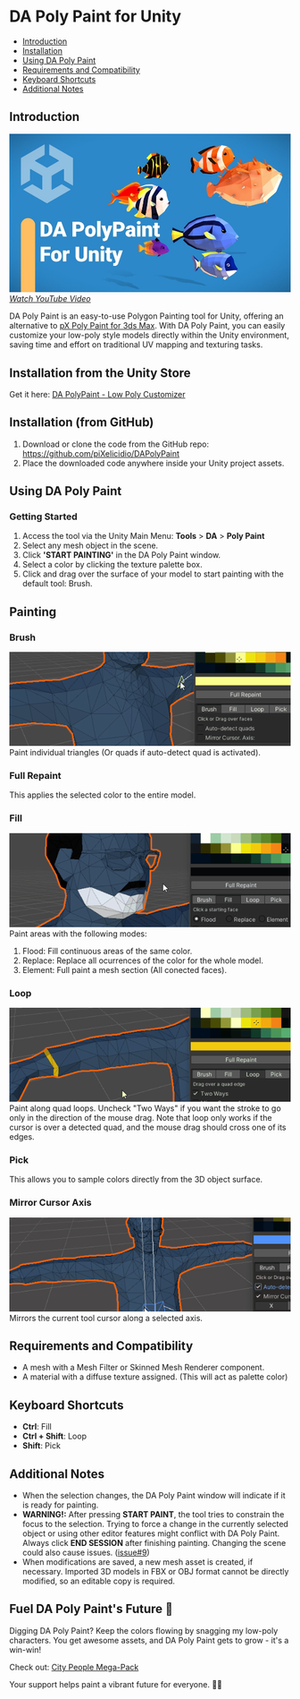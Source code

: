# DA Poly Paint for Unity

- [Introduction](#introduction)
- [Installation](#installation)
- [Using DA Poly Paint](#using-da-poly-paint)
- [Requirements and Compatibility](#requirements-and-compatibility)
- [Keyboard Shortcuts](#keyboard-shortcuts)
- [Additional Notes](#additional-notes)

## Introduction <a name="introduction"></a>

[![Youtube Video](docs~/youtubeThumbnail.jpg)*Watch YouTube Video*](https://www.youtube.com/watch?v=wEDbnaEky0Y)

DA Poly Paint is an easy-to-use Polygon Painting tool for Unity, offering an alternative to [pX Poly Paint for 3ds Max](https://github.com/piXelicidio/pxMaxScript/tree/master/PolyPainter). With DA Poly Paint, you can easily customize your low-poly style models directly within the Unity environment, saving time and effort on traditional UV mapping and texturing tasks.

## Installation from the Unity Store

Get it here: [DA PolyPaint - Low Poly Customizer](https://assetstore.unity.com/packages/tools/painting/da-polypaint-low-poly-customizer-251157)

## Installation (from GitHub) <a name="installation"></a>

1. Download or clone the code from the GitHub repo: https://github.com/piXelicidio/DAPolyPaint
2. Place the downloaded code anywhere inside your Unity project assets.

## Using DA Poly Paint <a name="using-da-poly-paint"></a>
### Getting Started
1. Access the tool via the Unity Main Menu: **Tools** > **DA** > **Poly Paint**
2. Select any mesh object in the scene.
3. Click **'START PAINTING'** in the DA Poly Paint window.
4. Select a color by clicking the texture palette box.
5. Click and drag over the surface of your model to start painting with the default tool: Brush.

## Painting

### Brush
![Using Brush](docs~/using_brush.gif)
Paint individual triangles (Or quads if auto-detect quad is activated).

### Full Repaint

This applies the selected color to the entire model.

### Fill
![Using Fill](docs~/using_fill.gif) 
Paint areas with the following modes:
1. Flood: Fill continuous areas of the same color.
2. Replace: Replace all ocurrences of the color for the whole model.
3. Element: Full paint a mesh section (All conected faces).

### Loop
![Using Loop](docs~/using_loop.gif)
Paint along quad loops. Uncheck "Two Ways" if you want the stroke to go only in the direction of the mouse drag. Note that loop only works if the cursor is over a detected quad, and the mouse drag should cross one of its edges.

### Pick 
This allows you to sample colors directly from the 3D object surface.

### Mirror Cursor Axis
![Using Mirror](docs~/using_mirror.gif)
Mirrors the current tool cursor along a selected axis. 

## Requirements and Compatibility <a name="requirements-and-compatibility"></a>
- A mesh with a Mesh Filter or Skinned Mesh Renderer component.
- A material with a diffuse texture assigned. (This will act as palette color)

## Keyboard Shortcuts <a name="keyboard-shortcuts"></a>
- **Ctrl**: Fill
- **Ctrl + Shift**: Loop
- **Shift**: Pick

## Additional Notes <a name="additional-notes"></a>
- When the selection changes, the DA Poly Paint window will indicate if it is ready for painting.
- **WARNING!:** After pressing **START PAINT**, the tool tries to constrain the focus to the selection. Trying to force a change in the currently selected object or using other editor features might conflict with DA Poly Paint. Always click **END SESSION** after finishing painting. Changing the scene could also cause issues. ([issue#9](https://github.com/piXelicidio/DAPolyPaint/issues/9))  
- When modifications are saved, a new mesh asset is created, if necessary. Imported 3D models in FBX or OBJ format cannot be directly modified, so an editable copy is required.

## Fuel DA Poly Paint's Future 🚀 <a name="support-the-project"></a>
Digging DA Poly Paint? Keep the colors flowing by snagging my low-poly characters. You get awesome assets, and DA Poly Paint gets to grow - it's a win-win!

Check out: [City People Mega-Pack](https://assetstore.unity.com/packages/3d/characters/city-people-mega-pack-203329)

Your support helps paint a vibrant future for everyone. 🎨🌈